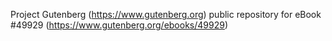 Project Gutenberg (https://www.gutenberg.org) public repository for eBook #49929 (https://www.gutenberg.org/ebooks/49929)
